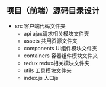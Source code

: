 ## 项目（前端）源码目录设计
* src 客户端代码文件夹
  * api ajax请求相关模块文件夹
  * assets 共用资源文件夹
  * components UI组件模块文件夹
  * containers 容器组件模块文件夹
  * redux redux相关模块文件夹
  * utils 工具模块文件夹
  * index.js 入口js